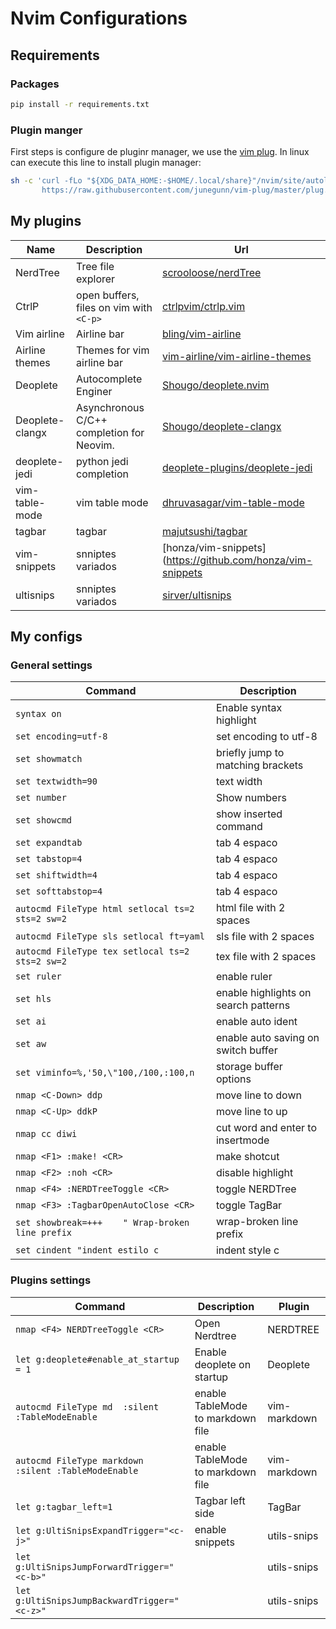 # Nvim Configurations
## Requirements
### Packages
```bash
pip install -r requirements.txt
```
### Plugin manger
First steps is configure de pluginr manager, we use the [vim plug](https://github.com/adam-p/markdown-here/wiki/Markdown-Cheatsheet#links).
In linux can execute this line to install plugin manager:
```bash
sh -c 'curl -fLo "${XDG_DATA_HOME:-$HOME/.local/share}"/nvim/site/autoload/plug.vim --create-dirs \
       https://raw.githubusercontent.com/junegunn/vim-plug/master/plug.vim'
```

## My plugins
| Name            | Description                               | Url                                                                                 |
|-----------------|-------------------------------------------|-------------------------------------------------------------------------------------|
| NerdTree        | Tree file explorer                        | [scrooloose/nerdTree](https://github.com/preservim/nerdtree)                        |
| CtrlP           | open buffers, files on vim with `<C-p>`   | [ctrlpvim/ctrlp.vim](https://github.com/ctrlpvim/ctrlp.vim )                        |
| Vim airline     | Airline bar                               | [bling/vim-airline](https://github.com/vim-airline/vim-airline)                     |
| Airline themes  | Themes for vim airline bar                | [vim-airline/vim-airline-themes](https://github.com/vim-airline/vim-airline-themes) |
| Deoplete        | Autocomplete Enginer                      | [Shougo/deoplete.nvim](https://github.com/Shougo/deoplete.nvim)                     |
| Deoplete-clangx | Asynchronous C/C++ completion for Neovim. | [Shougo/deoplete-clangx](https://github.com/Shougo/deoplete-clangx)                 |
| deoplete-jedi   | python jedi completion                    | [deoplete-plugins/deoplete-jedi](https://github.com/deoplete-plugins/deoplete-jedi) |
| vim-table-mode  | vim table mode                            | [dhruvasagar/vim-table-mode](https://github.com/dhruvasagar/vim-table-mode)         |
| tagbar          | tagbar                                    | [majutsushi/tagbar](https://github.com/majutsushi/tagbar)                           |
| vim-snippets    | snniptes variados                         | [honza/vim-snippets](https://github.com/honza/vim-snippets                          |
| ultisnips       | snniptes variados                         | [sirver/ultisnips](https://github.com/sirver/ultisnips)                             |

## My configs
### General settings 
| Command                                          | Description                          |
|--------------------------------------------------|--------------------------------------|
| `syntax on`                                      | Enable syntax highlight              |
| `set encoding=utf-8`                             | set encoding to utf-8                |
| `set showmatch`                                  | briefly jump to matching brackets    |
| `set textwidth=90`                               | text width                           |
| `set number`                                     | Show numbers                         |
| `set showcmd`                                    | show inserted command                |
| `set expandtab`                                  | tab 4 espaco                         |
| `set tabstop=4`                                  | tab 4 espaco                         |
| `set shiftwidth=4`                               | tab 4 espaco                         |
| `set softtabstop=4`                              | tab 4 espaco                         |
| `autocmd FileType html setlocal ts=2 sts=2 sw=2` | html file with 2 spaces              |
| `autocmd FileType sls setlocal ft=yaml`          | sls file with 2 spaces               |
| `autocmd FileType tex setlocal ts=2 sts=2 sw=2`  | tex file with 2 spaces               |
| `set ruler`                                      | enable ruler                         |
| `set hls`                                        | enable highlights on search patterns |
| `set ai`                                         | enable auto ident                    |
| `set aw`                                         | enable auto saving on switch buffer  |
| `set viminfo=%,'50,\"100,/100,:100,n`            | storage buffer options               |
| `nmap <C-Down> ddp`                              | move line to down                    |
| `nmap <C-Up> ddkP`                               | move line to up                      |
| `nmap cc diwi`                                   | cut word and enter to insertmode     |
| `nmap <F1> :make! <CR>`                          | make shotcut                         |
| `nmap <F2> :noh <CR>`                            | disable highlight                    |
| `nmap <F4> :NERDTreeToggle <CR>`                 | toggle NERDTree                      |
| `nmap <F3> :TagbarOpenAutoClose <CR>`            | toggle TagBar                        |
| `set showbreak=+++	" Wrap-broken line prefix`   | wrap-broken line prefix              |
| `set cindent "indent estilo c`                   | indent style c                       |

### Plugins settings
| Command                                               | Description                       | Plugin       |
|-------------------------------------------------------|-----------------------------------|--------------|
| `nmap <F4> NERDTreeToggle <CR>`                       | Open Nerdtree                     | NERDTREE     |
| `let g:deoplete#enable_at_startup = 1`                | Enable deoplete on startup        | Deoplete     |
| `autocmd FileType md  :silent :TableModeEnable`       | enable TableMode to markdown file | vim-markdown |
| `autocmd FileType markdown  :silent :TableModeEnable` | enable TableMode to markdown file | vim-markdown |
| `let g:tagbar_left=1`                                 | Tagbar left side                  | TagBar       |
| `let g:UltiSnipsExpandTrigger="<c-j>"`                | enable snippets                   | utils-snips  |
| `let g:UltiSnipsJumpForwardTrigger="<c-b>"`           |                                   | utils-snips  |
| `let g:UltiSnipsJumpBackwardTrigger="<c-z>"`          |                                   | utils-snips  |

